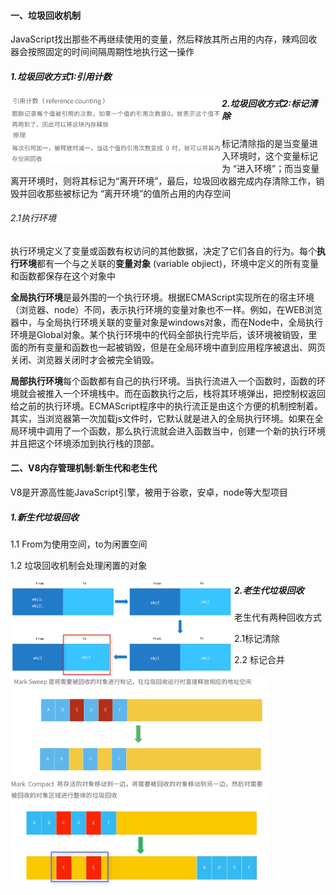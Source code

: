 #### 一、垃圾回收机制

JavaScript找出那些不再继续使用的变量，然后释放其所占用的内存，辣鸡回收器会按照固定的时间间隔周期性地执行这一操作

##### 1.垃圾回收方式1:引用计数

<img src="垃圾回收机制.assets/引用计数.png" alt="引用计数" style="zoom: 33%;" align="left" />

##### 2.垃圾回收方式2:标记清除

标记清除指的是当变量进入环境时，这个变量标记为 “进入环境”；而当变量离开环境时，则将其标记为“离开环境”，最后，垃圾回收器完成内存清除工作，销毁并回收那些被标记为 “离开环境”的值所占用的内存空间

###### 2.1执行环境

执行环境定义了变量或函数有权访问的其他数据，决定了它们各自的行为。每个**执行环境**都有一个与之关联的**变量对象** (variable objiect)，环境中定义的所有变量和函数都保存在这个对象中

**全局执行环境**是最外围的一个执行环境。根据ECMAScript实现所在的宿主环境（浏览器、node）不同，表示执行环境的变量对象也不一样。例如，在WEB浏览器中，与全局执行环境关联的变量对象是windows对象，而在Node中，全局执行环境是Global对象。某个执行环境中的代码全部执行完毕后，该环境被销毁，里面的所有变量和函数也一起被销毁，但是在全局环境中直到应用程序被退出、网页关闭、浏览器关闭时才会被完全销毁。

**局部执行环境**每个函数都有自己的执行环境。当执行流进入一个函数时，函数的环境就会被推入一个环境栈中。而在函数执行之后，栈将其环境弹出，把控制权返回给之前的执行环境。ECMAScript程序中的执行流正是由这个方便的机制控制着。其实，当浏览器第一次加载js文件时，它默认就是进入的全局执行环境。如果在全局环境中调用了一个函数，那么执行流就会进入函数当中，创建一个新的执行环境并且把这个环境添加到执行栈的顶部。

#### 二、V8内存管理机制:新生代和老生代

V8是开源高性能JavaScript引擎，被用于谷歌，安卓，node等大型项目

##### 1.新生代垃圾回收

1.1 From为使用空间，to为闲置空间

1.2 垃圾回收机制会处理闲置的对象

<img src="垃圾回收机制.assets/新生代垃圾回收.png" alt="新生代垃圾回收" style="zoom: 35%;" align="left"/>

##### 2.老生代垃圾回收

老生代有两种回收方式

2.1标记清除

<img src="垃圾回收机制.assets/老生代标记清除.png" alt="老生代标记清除" style="zoom:40%;" align="left"/>

2.2 标记合并

<img src="垃圾回收机制.assets/老生代标记合并.png" alt="老生代标记合并" style="zoom:40%;" align="left" />